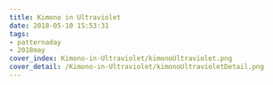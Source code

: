 ```yaml
---
title: Kimono in Ultraviolet
date: 2018-05-10 15:53:31
tags:
- patternaday
- 2018may
cover_index: Kimono-in-Ultraviolet/kimonoUltraviolet.png
cover_detail: /Kimono-in-Ultraviolet/kimonoUltravioletDetail.png
---
```

